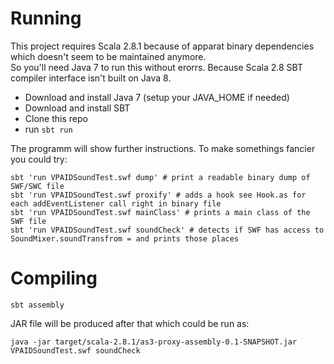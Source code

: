 # Running

This project requires Scala 2.8.1 because of apparat binary dependencies which doesn't seem to be maintained anymore.  
So you'll need Java 7 to run this without erorrs. Because Scala 2.8 SBT compiler interface isn't built on Java 8.

 * Download and install Java 7 (setup your JAVA_HOME if needed)
 * Download and install SBT 
 * Clone this repo
 * run `sbt run`

The programm will show further instructions. To make somethings fancier you could try:

```
sbt 'run VPAIDSoundTest.swf dump' # print a readable binary dump of SWF/SWC file
sbt 'run VPAIDSoundTest.swf proxify' # adds a hook see Hook.as for each addEventListener call right in binary file
sbt 'run VPAIDSoundTest.swf mainClass' # prints a main class of the SWF file
sbt 'run VPAIDSoundTest.swf soundCheck' # detects if SWF has access to SoundMixer.soundTransfrom = and prints those places
```

# Compiling

```
sbt assembly
```

JAR file will be produced after that which could be run as:

```
java -jar target/scala-2.8.1/as3-proxy-assembly-0.1-SNAPSHOT.jar VPAIDSoundTest.swf soundCheck
```


